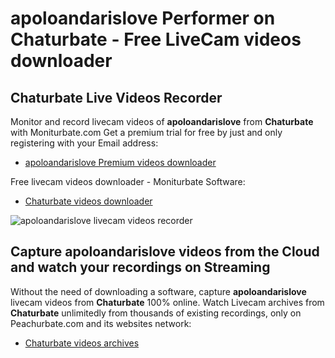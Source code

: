 # apoloandarislove Performer on Chaturbate - Free LiveCam videos downloader

## Chaturbate Live Videos Recorder

Monitor and record livecam videos of **apoloandarislove** from **Chaturbate** with Moniturbate.com
Get a premium trial for free by just and only registering with your Email address:
* [apoloandarislove Premium videos downloader](https://moniturbate.com/request-demo-licence-key.html)

Free livecam videos downloader - Moniturbate Software:
* [Chaturbate videos downloader](https://moniturbate.com/moniturbate-download-software.html)

![apoloandarislove livecam videos recorder](https://peachurnet.com/templates/moniturbate-software.png)


## Capture apoloandarislove videos from the Cloud and watch your recordings on Streaming

Without the need of downloading a software, capture **apoloandarislove** livecam videos from **Chaturbate** 100% online.
Watch Livecam archives from **Chaturbate** unlimitedly from thousands of existing recordings, only on Peachurbate.com and its websites network:
* [Chaturbate videos archives](https://peachurnet.com/)